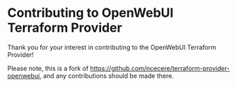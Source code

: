 # Contributing to OpenWebUI Terraform Provider

Thank you for your interest in contributing to the OpenWebUI Terraform Provider!

Please note, this is a fork of https://github.com/ncecere/terraform-provider-openwebui, and any contributions should be made there.

